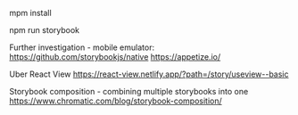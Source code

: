 mpm install

npm run storybook

Further investigation - mobile emulator:
https://github.com/storybookjs/native
https://appetize.io/

Uber React View
https://react-view.netlify.app/?path=/story/useview--basic

Storybook composition - combining multiple storybooks into one
https://www.chromatic.com/blog/storybook-composition/